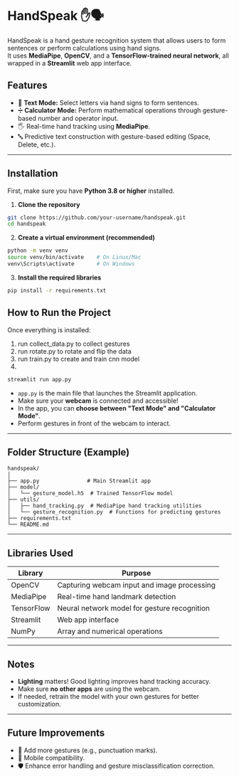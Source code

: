 # HandSpeak ✋🗣️

HandSpeak is a hand gesture recognition system that allows users to form sentences or perform calculations using hand signs.  
It uses **MediaPipe**, **OpenCV**, and a **TensorFlow-trained neural network**, all wrapped in a **Streamlit** web app interface.

## Features

- 📖 **Text Mode:** Select letters via hand signs to form sentences.
- ➗ **Calculator Mode:** Perform mathematical operations through gesture-based number and operator input.
- 🖐️ Real-time hand tracking using **MediaPipe**.
- 🔤 Predictive text construction with gesture-based editing (Space, Delete, etc.).

---

## Installation

First, make sure you have **Python 3.8 or higher** installed.

1. **Clone the repository**
```bash
git clone https://github.com/your-username/handspeak.git
cd handspeak
```

2. **Create a virtual environment (recommended)**
```bash
python -m venv venv
source venv/bin/activate    # On Linux/Mac
venv\Scripts\activate       # On Windows
```

3. **Install the required libraries**
```bash
pip install -r requirements.txt
```


## How to Run the Project

Once everything is installed:
1. run collect_data.py to collect gestures
2. run rotate.py to rotate and flip the data
3. run train.py to create and train cnn model
4. 
```bash
streamlit run app.py
```

- `app.py` is the main file that launches the Streamlit application.
- Make sure your **webcam** is connected and accessible!
- In the app, you can **choose between "Text Mode" and "Calculator Mode"**.
- Perform gestures in front of the webcam to interact.

---

## Folder Structure (Example)

```
handspeak/
│
├── app.py               # Main Streamlit app
├── model/
│   └── gesture_model.h5  # Trained TensorFlow model
├── utils/
│   ├── hand_tracking.py  # MediaPipe hand tracking utilities
│   └── gesture_recognition.py  # Functions for predicting gestures
├── requirements.txt
└── README.md
```

---

## Libraries Used

| Library     | Purpose                                  |
|-------------|------------------------------------------|
| OpenCV      | Capturing webcam input and image processing |
| MediaPipe   | Real-time hand landmark detection         |
| TensorFlow  | Neural network model for gesture recognition |
| Streamlit   | Web app interface                         |
| NumPy       | Array and numerical operations            |

---

## Notes

- **Lighting** matters! Good lighting improves hand tracking accuracy.
- Make sure **no other apps** are using the webcam.
- If needed, retrain the model with your own gestures for better customization.

---

## Future Improvements

- 🧠 Add more gestures (e.g., punctuation marks).
- 📱 Mobile compatibility.
- 🛡️ Enhance error handling and gesture misclassification correction.
